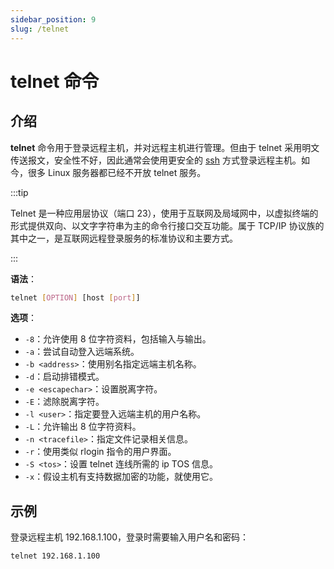 ```yaml
---
sidebar_position: 9
slug: /telnet
---
```


# telnet 命令



## 介绍

**telnet** 命令用于登录远程主机，并对远程主机进行管理。但由于 telnet 采用明文传送报文，安全性不好，因此通常会使用更安全的 [ssh](/linux-command/ssh) 方式登录远程主机。如今，很多 Linux 服务器都已经不开放 telnet 服务。

:::tip

Telnet 是一种应用层协议（端口 23），使用于互联网及局域网中，以虚拟终端的形式提供双向、以文字字符串为主的命令行接口交互功能。属于 TCP/IP 协议族的其中之一，是互联网远程登录服务的标准协议和主要方式。

:::

**语法**：

```bash
telnet [OPTION] [host [port]]
```

**选项**：

- `-8`：允许使用 8 位字符资料，包括输入与输出。
- `-a`：尝试自动登入远端系统。
- `-b <address>`：使用别名指定远端主机名称。
- `-d`：启动排错模式。
- `-e <escapechar>`：设置脱离字符。
- `-E`：滤除脱离字符。
- `-l <user>`：指定要登入远端主机的用户名称。
- `-L`：允许输出 8 位字符资料。
- `-n <tracefile>`：指定文件记录相关信息。
- `-r`：使用类似 rlogin 指令的用户界面。
- `-S <tos>`：设置 telnet 连线所需的 ip TOS 信息。
- `-x`：假设主机有支持数据加密的功能，就使用它。



## 示例

登录远程主机 192.168.1.100，登录时需要输入用户名和密码：

```bash
telnet 192.168.1.100
```

